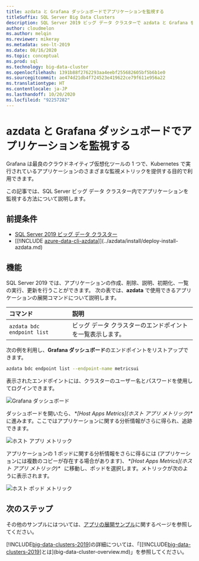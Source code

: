```yaml
---
title: azdata と Grafana ダッシュボードでアプリケーションを監視する
titleSuffix: SQL Server Big Data Clusters
description: SQL Server 2019 ビッグ データ クラスターで azdata と Grafana を利用し、アプリケーションを監視する
author: cloudmelon
ms.author: melqin
ms.reviewer: mikeray
ms.metadata: seo-lt-2019
ms.date: 08/16/2020
ms.topic: conceptual
ms.prod: sql
ms.technology: big-data-cluster
ms.openlocfilehash: 1391b88f2762293aa4eebf255682605bf5b6b1e0
ms.sourcegitcommit: ae474d21db4f724523e419622ce79f611e956a22
ms.translationtype: HT
ms.contentlocale: ja-JP
ms.lasthandoff: 10/20/2020
ms.locfileid: "92257282"
---
```

# <a name="monitor-applications-with-azdata-and-grafana-dashboard"></a>azdata と Grafana ダッシュボードでアプリケーションを監視する

Grafana は最良のクラウドネイティブ仮想化ツールの 1 つで、Kubernetes で実行されているアプリケーションのさまざまな監視メトリックを提供する目的で利用できます。  

この記事では、SQL Server ビッグ データ クラスター内でアプリケーションを監視する方法について説明します。

## <a name="prerequisites"></a>前提条件

- [SQL Server 2019 ビッグ データ クラスター](deployment-guidance.md)
- [[!INCLUDE [azure-data-cli-azdata](../includes/azure-data-cli-azdata.md)]](../azdata/install/deploy-install-azdata.md)

## <a name="capabilities"></a>機能

SQL Server 2019 では、アプリケーションの作成、削除、説明、初期化、一覧の実行、更新を行うことができます。 次の表では、**azdata** で使用できるアプリケーションの展開コマンドについて説明します。

|コマンド |説明 |
|:---|:---|
|`azdata bdc endpoint list` | ビッグ データ クラスターのエンドポイントを一覧表示します。 |


次の例を利用し、**Grafana ダッシュボード**のエンドポイントをリストアップできます。

```bash
azdata bdc endpoint list --endpoint-name metricsui 
```

表示されたエンドポイントには、クラスターのユーザー名とパスワードを使用してログインできます。 

![Grafana ダッシュボード](media/big-data-cluster-monitor-apps/grafana-dashboard-endpoint.png)


ダッシュボードを開いたら、 **[Host Apps Metrics]\(ホスト アプリ メトリック)\** に進みます。ここではアプリケーションに関する分析情報がさらに得られ、追跡できます。  

![ホスト アプリ メトリック](media/big-data-cluster-monitor-apps/host-apps-metrics.png)


アプリケーションの 1 ポッドに関する分析情報をさらに得るには (アプリケーションには複数のコピーが存在する場合があります)、 **[Host Apps Metrics]\(ホスト アプリ メトリック)\**   に移動し、ポッドを選択します。メトリックが次のように表示されます。  

![ホスト ポッド メトリック](media/big-data-cluster-monitor-apps/host-pods-metrics.png) 


## <a name="next-steps"></a>次のステップ

その他のサンプルにはついては、[アプリの展開サンプル](https://aka.ms/sql-app-deploy)に関するページを参照してください。

[!INCLUDE[big-data-clusters-2019](../includes/ssbigdataclusters-ss-nover.md)]の詳細については、「[[!INCLUDE[big-data-clusters-2019](../includes/ssbigdataclusters-ver15.md)]とは](big-data-cluster-overview.md)」を参照してください。
